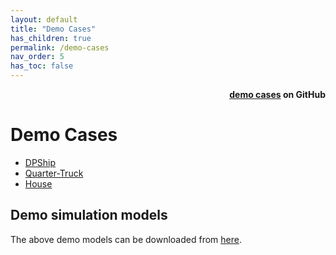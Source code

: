 ```yaml
---
layout: default
title: "Demo Cases"
has_children: true
permalink: /demo-cases
nav_order: 5
has_toc: false
---
```

<div style="text-align: right">
    <b>
        <a href="https://github.com/open-simulation-platform/cse-demos">demo cases</a>   
        on GitHub
    </b>
</div>

# Demo Cases

- [DPShip](./cosim-demo-app/DPShip)
- [Quarter-Truck](./cosim-demo-app/Quarter-Truck)
- [House](./cosim-demo-app/House)


## Demo simulation models
The above demo models can be downloaded from [here](https://github.com/open-simulation-platform/cse-demos).